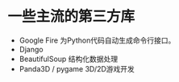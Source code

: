 # 一些主流的第三方库

- Google Fire 为Python代码自动生成命令行接口。
- Django
- BeautifulSoup 结构化数据处理
- Panda3D / pygame 3D/2D游戏开发
